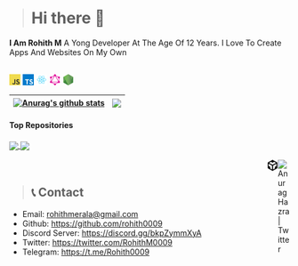 > # **Hi there** 👋

**I Am Rohith M** A Yong Developer At The Age Of 12 Years. I Love To Create Apps And Websites On My Own <br> <br>

<code><img height="20" alt="javascript" src="https://raw.githubusercontent.com/github/explore/80688e429a7d4ef2fca1e82350fe8e3517d3494d/topics/javascript/javascript.png"></code>
<code><img height="20" alt="typescript" src="https://raw.githubusercontent.com/github/explore/80688e429a7d4ef2fca1e82350fe8e3517d3494d/topics/typescript/typescript.png"></code>
<code><img height="20" alt="react" src="https://raw.githubusercontent.com/github/explore/80688e429a7d4ef2fca1e82350fe8e3517d3494d/topics/react/react.png"></code>
<code><img height="20" alt="graphql" src="https://raw.githubusercontent.com/github/explore/5c058a388828bb5fde0bcafd4bc867b5bb3f26f3/topics/graphql/graphql.png"></code>
<code><img height="20" alt="nodejs" src="https://raw.githubusercontent.com/github/explore/80688e429a7d4ef2fca1e82350fe8e3517d3494d/topics/nodejs/nodejs.png"></code>    


| <a href="https://github.com/rohith0009/rohith0009"><img align="center" src="https://github-readme-stats.vercel.app/api?username=rohith0009&show_icons=true&include_all_commits=true&theme=blue-green&hide_border=true" alt="Anurag's github stats" /></a>| <a href="https://github.com/rohith0009/rohith0009"><img align="center" src="https://github-readme-stats.vercel.app/api/top-langs/?username=rohith0009&layout=compact&theme=blue-green&hide_border=true" /></a> |
| ------------- | ------------- |

#### Top Repositories


<a href="https://github.com/rohith0009/My-Portfolio-Website">
  <img align="center" src="https://github-readme-stats.vercel.app/api/pin/?username=rohith0009&repo=My-Portfolio-Website&theme=blue-green" />
</a>
<a href="https://github.com/Avdan-OS/Website">
  <img align="center" src="https://github-readme-stats.vercel.app/api/pin/?username=Avdan-OS&repo=Website&theme=blue-green" />
</a>

<br />
<br />

<a href="https://twitter.com/anuraghazru">
  <img align="right" alt="Anurag Hazra | Twitter" width="21px" src="https://raw.githubusercontent.com/anuraghazra/anuraghazra/master/assets/twitter.svg" />
</a>
<a href="https://codesandbox.io/u/anuraghazra">
  <img align="right" alt="Anurag Hazra | CodeSandbox" width="20px" src="https://raw.githubusercontent.com/anuraghazra/anuraghazra/master/assets/codesandbox.svg" />
</a>
<br />

> ## 📞 Contact
 - Email: rohithmerala@gmail.com
 - Github: https://github.com/rohith0009
 - Discord Server: https://discord.gg/bkpZymmXyA
 - Twitter: https://twitter.com/RohithM0009
 - Telegram: https://t.me/Rohith0009
